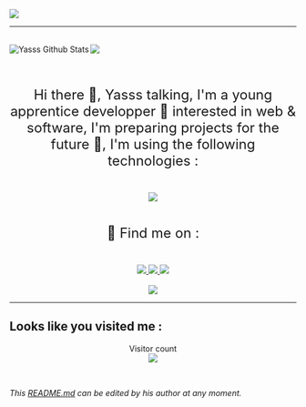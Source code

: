 <a href="https://dsc.bio/yasss"><img src="https://github.com/whereisyasss/whereisyasss/blob/main/%40banner"  /></a>
<br/>


---
<br />
<img align="left" alt="Yasss Github Stats" src="https://github-readme-stats.vercel.app/api?username=whereisyasss&theme=dracula&show_icons=true&hide_border=true" />


<a href="https://github.com/whereisyasss">
  <img src="https://github-readme-stats.vercel.app/api/top-langs/?username=whereisyasss&theme=dracula">
</a>


<br />
<br />
<br />


<p align="center" style="font-size: 24px;"> Hi there 👋, Yasss talking, I'm a young apprentice developper 🐧 interested in web & software, I'm preparing projects for the future 🚀, I'm using the following technologies : </p>
<br />

<div align="center">
 <a href="https://linktr.ee/y4sss">
  <img src="https://skillicons.dev/icons?i=js,html,css,nodejs,python,cs,php,mysql,bash,heroku,vscode,bots,git,linux,raspberrypi&theme=light">
</a>
</div>
<br />

<p align="center" style="font-size: 24px;"> 🔎 Find me on : </p>
<br />

<div align="center">
<a href="https://dsc.bio/yasss">
  <img src="https://skillicons.dev/icons?i=discord&theme=light">
</a>
  <a href="https://twitter.com/brozza_yasss">
  <img src="https://skillicons.dev/icons?i=twitter&theme=light">
</a>
 <a href="https://github.com/whereisyasss">
  <img src="https://skillicons.dev/icons?i=github&theme=light">
</a>
</div>




<br />


<div align="center">
  <a align="center" href="https://discord.com/users/853206915264675851">
 
  <img src="https://lanyard.cnrad.dev/api/853206915264675851?theme=dark">
  </a>
</div>


***

## Looks like you visited me :
<p align="center"> 
  Visitor count<br>
  <img src="https://profile-counter.glitch.me/whereisyasss/count.svg" />
</p>

<br/>

_This [README.md](https://github.com/whereisyasss/whereisyasss "Yasss presentation") can be edited by his author at any moment._

